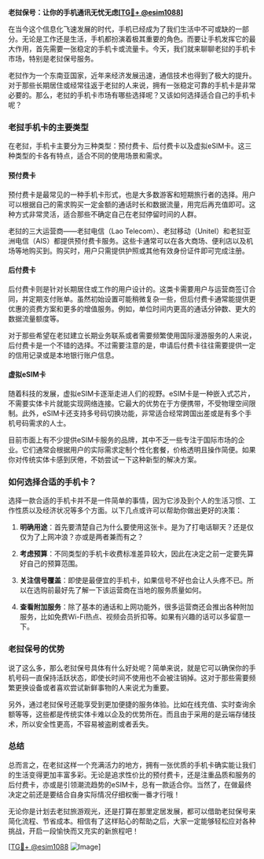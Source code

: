 **老挝保号：让你的手机通讯无忧无虑[[TG💪+ @esim1088](https://t.me/s/esim1088)]**

在当今这个信息化飞速发展的时代，手机已经成为了我们生活中不可或缺的一部分。无论是工作还是生活，手机都扮演着极其重要的角色。而要让手机发挥它的最大作用，首先需要一张稳定的手机卡或流量卡。今天，我们就来聊聊老挝的手机卡市场，特别是老挝保号服务。

老挝作为一个东南亚国家，近年来经济发展迅速，通信技术也得到了极大的提升。对于那些长期居住或经常往返于老挝的人来说，拥有一张稳定可靠的手机卡是非常必要的。那么，老挝的手机卡市场有哪些选择呢？又该如何选择适合自己的手机卡呢？

### 老挝手机卡的主要类型

在老挝，手机卡主要分为三种类型：预付费卡、后付费卡以及虚拟eSIM卡。这三种类型的卡各有特点，适合不同的使用场景和需求。

#### 预付费卡

预付费卡是最常见的一种手机卡形式，也是大多数游客和短期旅行者的选择。用户可以根据自己的需求购买一定金额的通话时长和数据流量，用完后再充值即可。这种方式非常灵活，适合那些不确定自己在老挝停留时间的人群。

老挝的三大运营商——老挝电信（Lao Telecom）、老挝移动（Unitel）和老挝亚洲电信（AIS）都提供预付费卡服务。这些卡通常可以在各大商场、便利店以及机场等地购买到。购买时，用户只需提供护照或其他有效身份证件即可完成注册。

#### 后付费卡

后付费卡则是针对长期居住或工作的用户设计的。这类卡需要用户与运营商签订合同，并定期支付账单。虽然初始设置可能稍微复杂一些，但后付费卡通常能提供更优惠的资费方案和更多的增值服务。例如，单位时间内更高的通话分钟数、更大的数据流量额度等。

对于那些希望在老挝建立长期业务联系或者需要频繁使用国际漫游服务的人来说，后付费卡是一个不错的选择。不过需要注意的是，申请后付费卡往往需要提供一定的信用记录或是本地银行账户信息。

#### 虚拟eSIM卡

随着科技的发展，虚拟eSIM卡逐渐走进人们的视野。eSIM卡是一种嵌入式芯片，不需要实体卡片就能实现网络连接。它最大的优势在于方便携带，不受物理空间限制。此外，eSIM卡还支持多号码切换功能，非常适合经常跨国出差或是有多个手机号码需求的人士。

目前市面上有不少提供eSIM卡服务的品牌，其中不乏一些专注于国际市场的企业。它们通常会根据用户的实际需求定制个性化套餐，价格透明且操作简便。如果你对传统实体卡感到厌倦，不妨尝试一下这种新型的解决方案。

### 如何选择合适的手机卡？

选择一款合适的手机卡并不是一件简单的事情，因为它涉及到个人的生活习惯、工作性质以及经济状况等多个方面。以下几点或许可以帮助你做出更好的决策：

1. **明确用途**：首先要清楚自己为什么要使用这张卡。是为了打电话聊天？还是仅仅为了上网冲浪？亦或是两者兼而有之？
   
2. **考虑预算**：不同类型的手机卡收费标准差异较大，因此在决定之前一定要先算好自己的预算范围。
   
3. **关注信号覆盖**：即使是最便宜的手机卡，如果信号不好也会让人头疼不已。所以在选购前最好先了解一下该运营商在当地的服务质量如何。
   
4. **查看附加服务**：除了基本的通话和上网功能外，很多运营商还会推出各种附加服务，比如免费Wi-Fi热点、视频会员折扣等。如果有兴趣的话可以多留意一下。

### 老挝保号的优势

说了这么多，那么老挝保号具体有什么好处呢？简单来说，就是它可以确保你的手机号码一直保持活跃状态，即使长时间不使用也不会被注销掉。这对于那些需要频繁更换设备或者喜欢尝试新鲜事物的人来说尤为重要。

另外，通过老挝保号还能享受到更加便捷的服务体验。比如在线充值、实时查询余额等等，这些都是传统实体卡难以企及的优势所在。而且由于采用的是云端存储技术，所以安全性更高，不容易被盗刷或者丢失。

### 总结

总而言之，在老挝这样一个充满活力的地方，拥有一张优质的手机卡确实能让我们的生活变得更加丰富多彩。无论是追求性价比的预付费卡，还是注重品质和服务的后付费卡，亦或是引领潮流趋势的eSIM卡，总有一款适合你。当然了，在做最终决定之前还是要结合自身实际情况仔细权衡一番才行哦！

无论你是计划去老挝旅游观光，还是打算在那里定居发展，都可以借助老挝保号来简化流程、节省成本。相信有了这样贴心的帮助之后，大家一定能够轻松应对各种挑战，开启一段愉快而又充实的新旅程吧！

[[TG💪+ @esim1088](https://t.me/s/esim1088) ![Image](https://i.postimg.cc/4NQfJmqS/Snipaste-2025-05-13-00-14-12.png)]